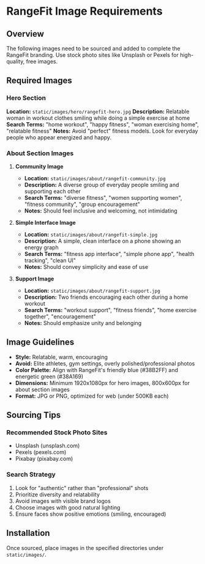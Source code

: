 # RangeFit Image Requirements

## Overview
The following images need to be sourced and added to complete the RangeFit branding. Use stock photo sites like Unsplash or Pexels for high-quality, free images.

## Required Images

### Hero Section
**Location:** `static/images/hero/rangefit-hero.jpg`
**Description:** Relatable woman in workout clothes smiling while doing a simple exercise at home
**Search Terms:** "home workout", "happy fitness", "woman exercising home", "relatable fitness"
**Notes:** Avoid "perfect" fitness models. Look for everyday people who appear energized and happy.

### About Section Images

1. **Community Image**
   - **Location:** `static/images/about/rangefit-community.jpg`
   - **Description:** A diverse group of everyday people smiling and supporting each other
   - **Search Terms:** "diverse fitness", "women supporting women", "fitness community", "group encouragement"
   - **Notes:** Should feel inclusive and welcoming, not intimidating

2. **Simple Interface Image**
   - **Location:** `static/images/about/rangefit-simple.jpg`
   - **Description:** A simple, clean interface on a phone showing an energy graph
   - **Search Terms:** "fitness app interface", "simple phone app", "health tracking", "clean UI"
   - **Notes:** Should convey simplicity and ease of use

3. **Support Image**
   - **Location:** `static/images/about/rangefit-support.jpg`
   - **Description:** Two friends encouraging each other during a home workout
   - **Search Terms:** "workout support", "fitness friends", "home exercise together", "encouragement"
   - **Notes:** Should emphasize unity and belonging

## Image Guidelines

- **Style:** Relatable, warm, encouraging
- **Avoid:** Elite athletes, gym settings, overly polished/professional photos
- **Color Palette:** Align with RangeFit's friendly blue (#38B2FF) and energetic green (#38A169)
- **Dimensions:** Minimum 1920x1080px for hero images, 800x600px for about section images
- **Format:** JPG or PNG, optimized for web (under 500KB each)

## Sourcing Tips

### Recommended Stock Photo Sites
- Unsplash (unsplash.com)
- Pexels (pexels.com)
- Pixabay (pixabay.com)

### Search Strategy
1. Look for "authentic" rather than "professional" shots
2. Prioritize diversity and relatability
3. Avoid images with visible brand logos
4. Choose images with good natural lighting
5. Ensure faces show positive emotions (smiling, encouraged)

## Installation
Once sourced, place images in the specified directories under `static/images/`.
